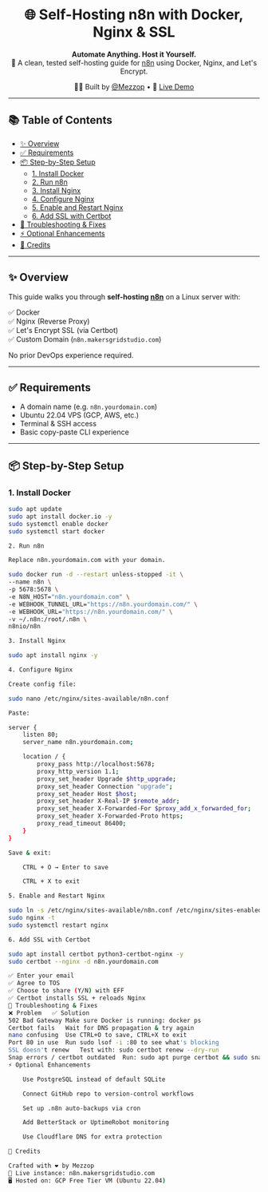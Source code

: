 <h1 align="center">🌐 Self-Hosting n8n with Docker, Nginx & SSL</h1>

<p align="center">
  <b>Automate Anything. Host it Yourself.</b><br>
  🔧 A clean, tested self-hosting guide for <a href="https://n8n.io/">n8n</a> using Docker, Nginx, and Let's Encrypt.
</p>

<p align="center">
  👨‍💻 Built by <a href="https://x.com/mezzo_man" target="_blank">@Mezzop</a> • 🧪 <a href="https://n8n.makersgridstudio.com" target="_blank">Live Demo</a>
</p>

---

## 📚 Table of Contents
- [✨ Overview](#️-overview)
- [✅ Requirements](#-requirements)
- [📦 Step-by-Step Setup](#-step-by-step-setup)
  - [1. Install Docker](#1-install-docker)
  - [2. Run n8n](#2-run-n8n)
  - [3. Install Nginx](#3-install-nginx)
  - [4. Configure Nginx](#4-configure-nginx)
  - [5. Enable and Restart Nginx](#5-enable-and-restart-nginx)
  - [6. Add SSL with Certbot](#6-add-ssl-with-certbot)
- [🧰 Troubleshooting & Fixes](#-troubleshooting--fixes)
- [⚡ Optional Enhancements](#-optional-enhancements)
- [💬 Credits](#-credits)

---

## ✨ Overview

This guide walks you through **self-hosting [n8n](https://n8n.io)** on a Linux server with:

✅ Docker  
✅ Nginx (Reverse Proxy)  
✅ Let's Encrypt SSL (via Certbot)  
✅ Custom Domain (`n8n.makersgridstudio.com`)

No prior DevOps experience required.

---

## ✅ Requirements

- A domain name (e.g. `n8n.yourdomain.com`)
- Ubuntu 22.04 VPS (GCP, AWS, etc.)
- Terminal & SSH access
- Basic copy-paste CLI experience

---

## 📦 Step-by-Step Setup

### 1. Install Docker

```bash
sudo apt update
sudo apt install docker.io -y
sudo systemctl enable docker
sudo systemctl start docker

2. Run n8n

Replace n8n.yourdomain.com with your domain.

sudo docker run -d --restart unless-stopped -it \
--name n8n \
-p 5678:5678 \
-e N8N_HOST="n8n.yourdomain.com" \
-e WEBHOOK_TUNNEL_URL="https://n8n.yourdomain.com/" \
-e WEBHOOK_URL="https://n8n.yourdomain.com/" \
-v ~/.n8n:/root/.n8n \
n8nio/n8n

3. Install Nginx

sudo apt install nginx -y

4. Configure Nginx

Create config file:

sudo nano /etc/nginx/sites-available/n8n.conf

Paste:

server {
    listen 80;
    server_name n8n.yourdomain.com;

    location / {
        proxy_pass http://localhost:5678;
        proxy_http_version 1.1;
        proxy_set_header Upgrade $http_upgrade;
        proxy_set_header Connection "upgrade";
        proxy_set_header Host $host;
        proxy_set_header X-Real-IP $remote_addr;
        proxy_set_header X-Forwarded-For $proxy_add_x_forwarded_for;
        proxy_set_header X-Forwarded-Proto https;
        proxy_read_timeout 86400;
    }
}

Save & exit:

    CTRL + O → Enter to save

    CTRL + X to exit

5. Enable and Restart Nginx

sudo ln -s /etc/nginx/sites-available/n8n.conf /etc/nginx/sites-enabled/
sudo nginx -t
sudo systemctl restart nginx

6. Add SSL with Certbot

sudo apt install certbot python3-certbot-nginx -y
sudo certbot --nginx -d n8n.yourdomain.com

✅ Enter your email
✅ Agree to TOS
✅ Choose to share (Y/N) with EFF
✅ Certbot installs SSL + reloads Nginx
🧰 Troubleshooting & Fixes
❌ Problem	✅ Solution
502 Bad Gateway	Make sure Docker is running: docker ps
Certbot fails	Wait for DNS propagation & try again
nano confusing	Use CTRL+O to save, CTRL+X to exit
Port 80 in use	Run sudo lsof -i :80 to see what's blocking
SSL doesn't renew	Test with: sudo certbot renew --dry-run
Snap errors / certbot outdated	Run: sudo apt purge certbot && sudo snap install core; sudo snap refresh core; sudo snap install --classic certbot; sudo ln -s /snap/bin/certbot /usr/bin/certbot
⚡ Optional Enhancements

    Use PostgreSQL instead of default SQLite

    Connect GitHub repo to version-control workflows

    Set up .n8n auto-backups via cron

    Add BetterStack or UptimeRobot monitoring

    Use Cloudflare DNS for extra protection

💬 Credits

Crafted with ❤️ by Mezzop
🔗 Live instance: n8n.makersgridstudio.com
🖥️ Hosted on: GCP Free Tier VM (Ubuntu 22.04)
